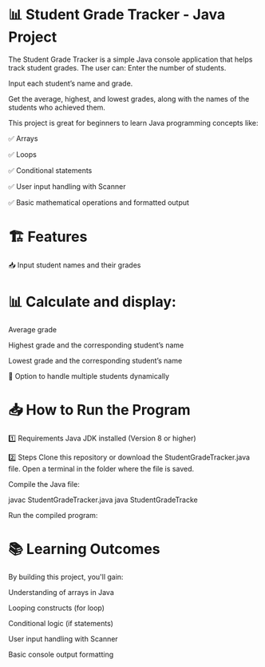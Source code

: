 # 📊 Student Grade Tracker - Java Project

The Student Grade Tracker is a simple Java console application that helps track student grades. The user can:
Enter the number of students.

Input each student’s name and grade.

Get the average, highest, and lowest grades, along with the names of the students who achieved them.

This project is great for beginners to learn Java programming concepts like:

✅ Arrays

✅ Loops

✅ Conditional statements

✅ User input handling with Scanner

✅ Basic mathematical operations and formatted output

# 🏗️ Features

📥 Input student names and their grades

# 📊 Calculate and display:

Average grade

Highest grade and the corresponding student’s name

Lowest grade and the corresponding student’s name

🚪 Option to handle multiple students dynamically

# 📥 How to Run the Program

1️⃣ Requirements
Java JDK installed (Version 8 or higher)

2️⃣ Steps
Clone this repository or download the StudentGradeTracker.java file.
Open a terminal in the folder where the file is saved.

Compile the Java file:

javac StudentGradeTracker.java
java StudentGradeTracke

Run the compiled program:

# 📚 Learning Outcomes

By building this project, you'll gain:

Understanding of arrays in Java

Looping constructs (for loop)

Conditional logic (if statements)

User input handling with Scanner

Basic console output formatting
